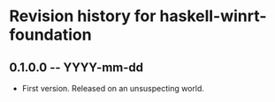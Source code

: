 # Revision history for haskell-winrt-foundation

## 0.1.0.0 -- YYYY-mm-dd

* First version. Released on an unsuspecting world.
